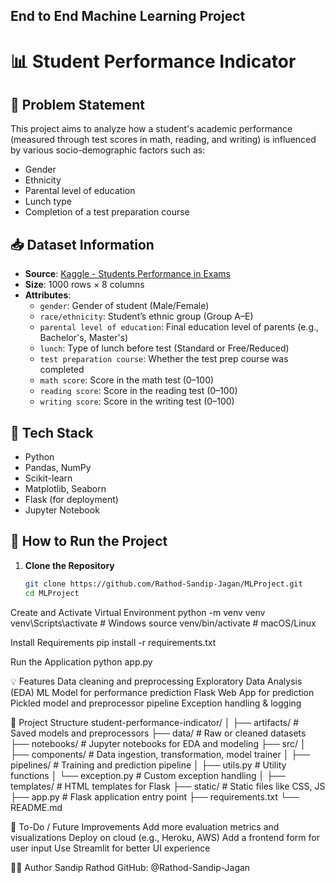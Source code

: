 ## End to End Machine Learning Project

# 📊 Student Performance Indicator

## 🧠 Problem Statement
This project aims to analyze how a student's academic performance (measured through test scores in math, reading, and writing) is influenced by various socio-demographic factors such as:
- Gender
- Ethnicity
- Parental level of education
- Lunch type
- Completion of a test preparation course

## 📥 Dataset Information

- **Source**: [Kaggle - Students Performance in Exams](https://www.kaggle.com/datasets/spscientist/students-performance-in-exams?datasetId=74977)
- **Size**: 1000 rows × 8 columns
- **Attributes**:
  - `gender`: Gender of student (Male/Female)
  - `race/ethnicity`: Student’s ethnic group (Group A–E)
  - `parental level of education`: Final education level of parents (e.g., Bachelor's, Master's)
  - `lunch`: Type of lunch before test (Standard or Free/Reduced)
  - `test preparation course`: Whether the test prep course was completed
  - `math score`: Score in the math test (0–100)
  - `reading score`: Score in the reading test (0–100)
  - `writing score`: Score in the writing test (0–100)

## 🧰 Tech Stack
- Python
- Pandas, NumPy
- Scikit-learn
- Matplotlib, Seaborn
- Flask (for deployment)
- Jupyter Notebook

## 🚀 How to Run the Project

1. **Clone the Repository**
   ```bash
   git clone https://github.com/Rathod-Sandip-Jagan/MLProject.git
   cd MLProject

Create and Activate Virtual Environment
python -m venv venv
venv\Scripts\activate     # Windows
source venv/bin/activate  # macOS/Linux

Install Requirements
pip install -r requirements.txt

Run the Application
python app.py

💡 Features
Data cleaning and preprocessing
Exploratory Data Analysis (EDA)
ML Model for performance prediction
Flask Web App for prediction
Pickled model and preprocessor pipeline
Exception handling & logging

📁 Project Structure
student-performance-indicator/
│
├── artifacts/               # Saved models and preprocessors
├── data/                    # Raw or cleaned datasets
├── notebooks/               # Jupyter notebooks for EDA and modeling
├── src/
│   ├── components/          # Data ingestion, transformation, model trainer
│   ├── pipelines/           # Training and prediction pipeline
│   ├── utils.py             # Utility functions
│   └── exception.py         # Custom exception handling
│
├── templates/               # HTML templates for Flask
├── static/                  # Static files like CSS, JS
├── app.py                   # Flask application entry point
├── requirements.txt
└── README.md

📌 To-Do / Future Improvements
Add more evaluation metrics and visualizations
Deploy on cloud (e.g., Heroku, AWS)
Add a frontend form for user input
Use Streamlit for better UI experience

👨‍💻 Author
Sandip Rathod
GitHub: @Rathod-Sandip-Jagan
